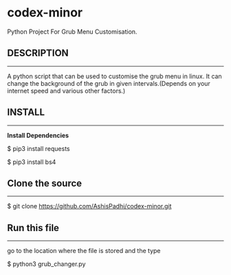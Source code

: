 # codex-minor
Python Project For Grub Menu Customisation.

## DESCRIPTION
 _____________
A python script that can be used to customise the grub menu in linux. It can change the background of the grub in given intervals.(Depends on your internet speed and various other factors.)


## INSTALL
 _________
**Install Dependencies**

$ pip3 install requests

$ pip3 install bs4

## Clone the source
____________________
$ git clone https://github.com/AshisPadhi/codex-minor.git

## Run this file 
________________
go to the location where the file is stored and the type

$ python3 grub_changer.py
